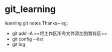 # git_learning
learning git notes Thanks~ 
eg:
 - git add -A ==将工作区所有文件添加到暂存区==
 - git config --list
 - git log

